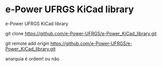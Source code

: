 # e-Power UFRGS KiCad library
e-Power UFRGS KiCad library

git clone https://github.com/e-Power-UFRGS/e-Power_KiCad_library.git

git remote add origin https://github.com/e-Power-UFRGS/e-Power_KiCad_library.git

anarquia é ordem! ou não
